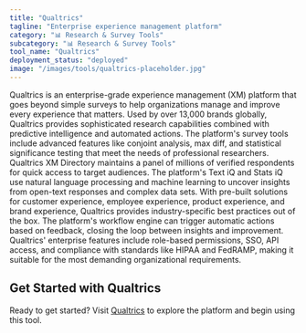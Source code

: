 ```yaml
---
title: "Qualtrics"
tagline: "Enterprise experience management platform"
category: "📊 Research & Survey Tools"
subcategory: "📊 Research & Survey Tools"
tool_name: "Qualtrics"
deployment_status: "deployed"
image: "/images/tools/qualtrics-placeholder.jpg"
---
```

Qualtrics is an enterprise-grade experience management (XM) platform that goes beyond simple surveys to help organizations manage and improve every experience that matters. Used by over 13,000 brands globally, Qualtrics provides sophisticated research capabilities combined with predictive intelligence and automated actions. The platform's survey tools include advanced features like conjoint analysis, max diff, and statistical significance testing that meet the needs of professional researchers. Qualtrics XM Directory maintains a panel of millions of verified respondents for quick access to target audiences. The platform's Text iQ and Stats iQ use natural language processing and machine learning to uncover insights from open-text responses and complex data sets. With pre-built solutions for customer experience, employee experience, product experience, and brand experience, Qualtrics provides industry-specific best practices out of the box. The platform's workflow engine can trigger automatic actions based on feedback, closing the loop between insights and improvement. Qualtrics' enterprise features include role-based permissions, SSO, API access, and compliance with standards like HIPAA and FedRAMP, making it suitable for the most demanding organizational requirements.
## Get Started with Qualtrics

Ready to get started? Visit [Qualtrics](https://qualtrics.com) to explore the platform and begin using this tool.
